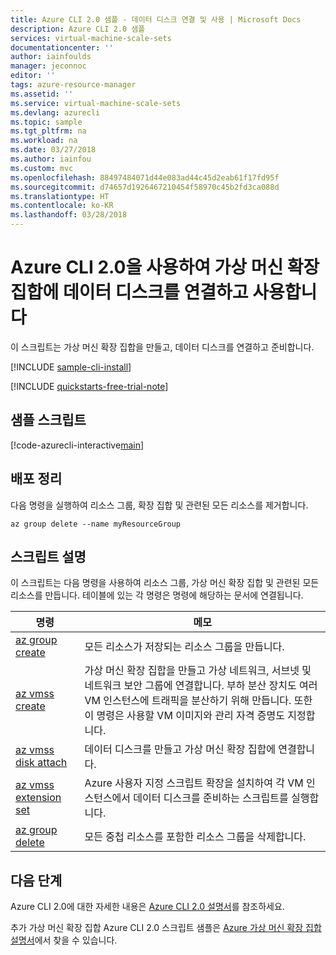 ```yaml
---
title: Azure CLI 2.0 샘플 - 데이터 디스크 연결 및 사용 | Microsoft Docs
description: Azure CLI 2.0 샘플
services: virtual-machine-scale-sets
documentationcenter: ''
author: iainfoulds
manager: jeconnoc
editor: ''
tags: azure-resource-manager
ms.assetid: ''
ms.service: virtual-machine-scale-sets
ms.devlang: azurecli
ms.topic: sample
ms.tgt_pltfrm: na
ms.workload: na
ms.date: 03/27/2018
ms.author: iainfou
ms.custom: mvc
ms.openlocfilehash: 88497484071d44e083ad44c45d2eab61f17fd95f
ms.sourcegitcommit: d74657d1926467210454f58970c45b2fd3ca088d
ms.translationtype: HT
ms.contentlocale: ko-KR
ms.lasthandoff: 03/28/2018
---
```

# <a name="attach-and-use-data-disks-with-a-virtual-machine-scale-set-with-the-azure-cli-20"></a>Azure CLI 2.0을 사용하여 가상 머신 확장 집합에 데이터 디스크를 연결하고 사용합니다
이 스크립트는 가상 머신 확장 집합을 만들고, 데이터 디스크를 연결하고 준비합니다.

[!INCLUDE [sample-cli-install](../../../includes/sample-cli-install.md)]

[!INCLUDE [quickstarts-free-trial-note](../../../includes/quickstarts-free-trial-note.md)]

## <a name="sample-script"></a>샘플 스크립트
[!code-azurecli-interactive[main](../../../cli_scripts/virtual-machine-scale-sets/use-data-disks/use-data-disks.sh "Create a virtual machine scale set with data disks")]

## <a name="clean-up-deployment"></a>배포 정리
다음 명령을 실행하여 리소스 그룹, 확장 집합 및 관련된 모든 리소스를 제거합니다.

```azurecli-interactive
az group delete --name myResourceGroup
```

## <a name="script-explanation"></a>스크립트 설명
이 스크립트는 다음 명령을 사용하여 리소스 그룹, 가상 머신 확장 집합 및 관련된 모든 리소스를 만듭니다. 테이블에 있는 각 명령은 명령에 해당하는 문서에 연결됩니다.

| 명령 | 메모 |
|---|---|
| [az group create](/cli/azure/ad/group#az_ad_group_create) | 모든 리소스가 저장되는 리소스 그룹을 만듭니다. |
| [az vmss create](/cli/azure/vmss#az_vmss_create) | 가상 머신 확장 집합을 만들고 가상 네트워크, 서브넷 및 네트워크 보안 그룹에 연결합니다. 부하 분산 장치도 여러 VM 인스턴스에 트래픽을 분산하기 위해 만듭니다. 또한 이 명령은 사용할 VM 이미지와 관리 자격 증명도 지정합니다.  |
| [az vmss disk attach](/cli/azure/vmss/disk#az_vmss_disk_attach) | 데이터 디스크를 만들고 가상 머신 확장 집합에 연결합니다. |
| [az vmss extension set](/cli/azure/vmss/extension#az_vmss_extension_set) | Azure 사용자 지정 스크립트 확장을 설치하여 각 VM 인스턴스에서 데이터 디스크를 준비하는 스크립트를 실행합니다. |
| [az group delete](/cli/azure/ad/group#delete) | 모든 중첩 리소스를 포함한 리소스 그룹을 삭제합니다. |

## <a name="next-steps"></a>다음 단계
Azure CLI 2.0에 대한 자세한 내용은 [Azure CLI 2.0 설명서](https://docs.microsoft.com/cli/azure/overview)를 참조하세요.

추가 가상 머신 확장 집합 Azure CLI 2.0 스크립트 샘플은 [Azure 가상 머신 확장 집합 설명서](../cli-samples.md)에서 찾을 수 있습니다.